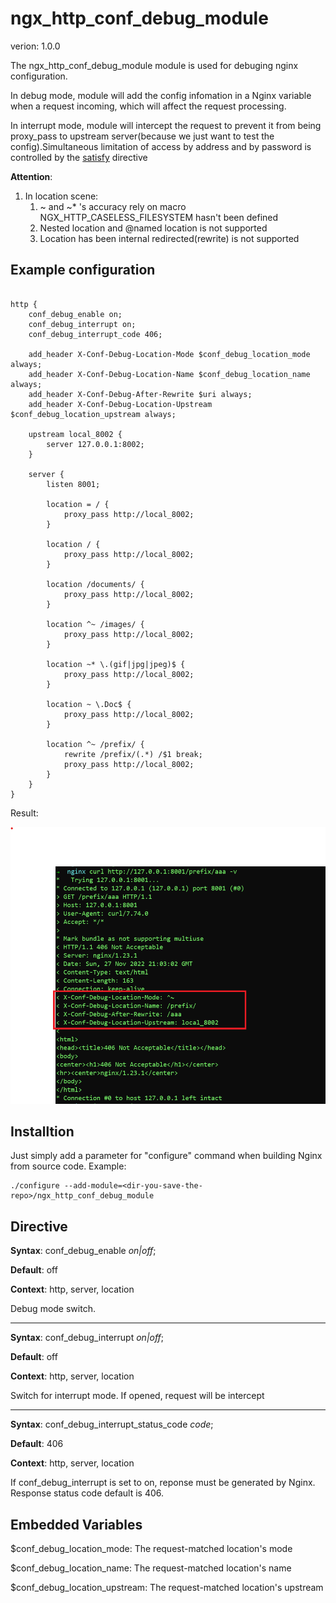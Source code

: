 # ngx_http_conf_debug_module

verion: 1.0.0

The ngx_http_conf_debug_module module is used for debuging nginx configuration.

In debug mode, module will add the config infomation in a Nginx variable when
a request incoming, which will affect the request processing.

In interrupt mode, module will intercept the request to prevent it from being
proxy_pass to upstream server(because we just want to test the config).Simultaneous limitation of access by address and by password is controlled by the [satisfy](https://nginx.org/en/docs/http/ngx_http_core_module.html#satisfy) directive

**Attention**:
1. In location scene:
   1. ~ and ~* 's accuracy rely on macro NGX_HTTP_CASELESS_FILESYSTEM hasn't been defined
   2. Nested location and @named location is not supported
   3. Location has been internal redirected(rewrite) is not supported

## Example configuration

```

http {
    conf_debug_enable on;
    conf_debug_interrupt on;
    conf_debug_interrupt_code 406;

    add_header X-Conf-Debug-Location-Mode $conf_debug_location_mode always;
    add_header X-Conf-Debug-Location-Name $conf_debug_location_name always;
    add_header X-Conf-Debug-After-Rewrite $uri always;
    add_header X-Conf-Debug-Location-Upstream $conf_debug_location_upstream always;

    upstream local_8002 {
        server 127.0.0.1:8002;
    }

    server {
        listen 8001;

        location = / {
            proxy_pass http://local_8002;
        }

        location / {
            proxy_pass http://local_8002;
        }

        location /documents/ {
            proxy_pass http://local_8002;
        }

        location ^~ /images/ {
            proxy_pass http://local_8002;
        }

        location ~* \.(gif|jpg|jpeg)$ {
            proxy_pass http://local_8002;
        }

        location ~ \.Doc$ {
            proxy_pass http://local_8002;
        }

        location ^~ /prefix/ {
            rewrite /prefix/(.*) /$1 break;
            proxy_pass http://local_8002;
        }
    }
}

```
Result:

![img](./example.png)

## Installtion

Just simply add a parameter for "configure" command when building Nginx from source code. Example:
```
./configure --add-module=<dir-you-save-the-repo>/ngx_http_conf_debug_module
```

## Directive

**Syntax**: conf_debug_enable *on|off*;

**Default**: off

**Context**: http, server, location

Debug mode switch.

---

**Syntax**: conf_debug_interrupt *on|off*;

**Default**: off

**Context**: http, server, location

Switch for interrupt mode. If opened, request will be intercept

---

**Syntax**: conf_debug_interrupt_status_code *code*;

**Default**: 406

**Context**: http, server, location

If conf_debug_interrupt is set to on, reponse must be generated by Nginx. Response
status code default is 406.

## Embedded Variables

$conf_debug_location_mode: The request-matched location's mode

$conf_debug_location_name: The request-matched location's name

$conf_debug_location_upstream: The request-matched location's upstream
